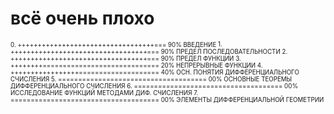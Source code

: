 # всё очень плохо
<sub><sup> 0. ++++++++++++++++++++++++++++++++++=== 90% ВВЕДЕНИЕ </sup></sub>
<sup><sub> 1. ++++++++++++++++++++++++++++++++++=== 90% ПРЕДЕЛ ПОСЛЕДОВАТЕЛЬНОСТИ </sup></sub>
<sup><sub> 2. ++++++++++++++++++++++++++++++++++=== 90% ПРЕДЕЛ ФУНКЦИИ </sup></sub>
<sup><sub> 3. ++++++++============================= 20% НЕПРЕРЫВНЫЕ ФУНКЦИИ </sup></sub>
<sup><sub> 4. +++++++++++++++++==================== 40% ОСН. ПОНЯТИЯ ДИФФЕРЕНЦИАЛЬНОГО СЧИСЛЕНИЯ </sup></sub>
<sup><sub> 5. ===================================== 00% ОСНОВНЫЕ ТЕОРЕМЫ ДИФФЕРЕНЦИАЛЬНОГО СЧИСЛЕНИЯ </sup></sub>
<sup><sub> 6. ===================================== 00% ИССЛЕДОВАНИЕ ФУНКЦИЙ МЕТОДАМИ ДИФ. СЧИСЛЕНИЯ </sup></sub>
<sup><sub> 7. ===================================== 00% ЭЛЕМЕНТЫ ДИФФЕРЕНЦИАЛЬНОЙ ГЕОМЕТРИИ </sup></sub>

